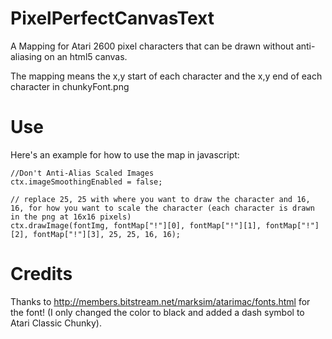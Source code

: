 # PixelPerfectCanvasText
A Mapping for Atari 2600 pixel characters that can be drawn without anti-aliasing on an html5 canvas.

The mapping means the x,y start of each character and the x,y end of each character in chunkyFont.png

# Use
Here's an example for how to use the map in javascript:
```
//Don't Anti-Alias Scaled Images
ctx.imageSmoothingEnabled = false;

// replace 25, 25 with where you want to draw the character and 16, 16, for how you want to scale the character (each character is drawn in the png at 16x16 pixels)
ctx.drawImage(fontImg, fontMap["!"][0], fontMap["!"][1], fontMap["!"][2], fontMap["!"][3], 25, 25, 16, 16);
```
# Credits
Thanks to http://members.bitstream.net/marksim/atarimac/fonts.html for the font! (I only changed the color to black and added a dash symbol to Atari Classic Chunky).

